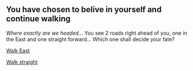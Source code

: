## You have chosen to belive in yourself and continue walking
<i>Where exactly are we headed...</i>
You see 2 roads right ahead of you, one in the East and one straight forward... Which one shall decide your fate?


[Walk East](go-parade.md)


[Walk straight](fall-ditch.md)